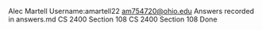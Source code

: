 Alec Martell
Username:amartell22
am754720@ohio.edu
Answers recorded in answers.md
CS 2400 Section 108
CS 2400 Section 108
Done
